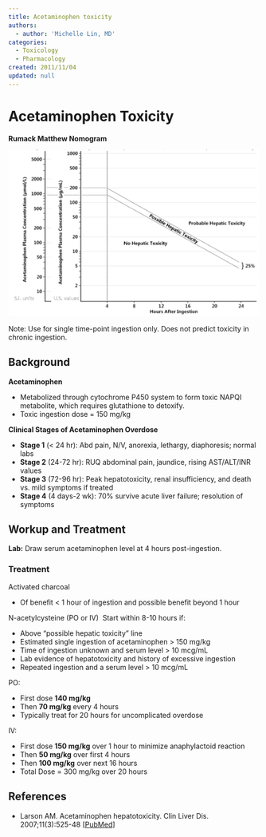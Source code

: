 ```yaml
---
title: Acetaminophen toxicity
authors:
  - author: 'Michelle Lin, MD'
categories:
  - Toxicology
  - Pharmacology
created: 2011/11/04
updated: null
---
```


# Acetaminophen Toxicity

**Rumack Matthew Nomogram**

![Rumack Matthew Nomogram](media/acetaminophen-toxicity_image-1.png)

Note: Use for single time-point ingestion only. Does not predict toxicity in chronic ingestion.

## Background

**Acetaminophen**

- Metabolized through cytochrome P450 system to form toxic NAPQI metabolite, which requires glutathione to detoxify.
- Toxic ingestion dose = 150 mg/kg 

**Clinical Stages of Acetaminophen Overdose**

- **Stage 1** (&lt; 24 hr): Abd pain, N/V, anorexia, lethargy, diaphoresis; normal labs
- **Stage 2** (24-72 hr): RUQ abdominal pain, jaundice, rising AST/ALT/INR values 
- **Stage 3** (72-96 hr): Peak hepatotoxicity, renal insufficiency, and death vs. mild symptoms if treated
- **Stage 4** (4 days-2 wk): 70% survive acute liver failure; resolution of symptoms

## Workup and Treatment

**Lab:** Draw serum acetaminophen level at 4 hours post-ingestion. 

### Treatment

<span class="drug">Activated charcoal</span>
- Of benefit &lt; 1 hour of ingestion and possible benefit beyond 1 hour

<span class="drug">N-acetylcysteine</span> (PO or IV) 
Start within 8-10 hours if:
- Above “possible hepatic toxicity” line
- Estimated single ingestion of acetaminophen > 150 mg/kg
- Time of ingestion unknown and serum level > 10 mcg/mL
- Lab evidence of hepatotoxicity and history of excessive ingestion 
- Repeated ingestion and a serum level > 10 mcg/mL

PO: 
- First dose **140 mg/kg** 
- Then **70 mg/kg** every 4 hours 
- Typically treat for 20 hours for uncomplicated overdose

IV: 
- First dose **150 mg/kg** over 1 hour to minimize anaphylactoid reaction
- Then **50 mg/kg** over first 4 hours
- Then **100 mg/kg** over next 16 hours
- Total Dose = 300 mg/kg over 20 hours

## References

- Larson AM. Acetaminophen hepatotoxicity. Clin Liver Dis. 2007;11(3):525-48 [[PubMed](https://www.ncbi.nlm.nih.gov/pubmed/?term=17723918)]
